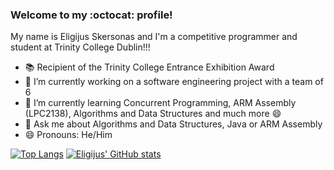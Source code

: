 ### Welcome to my :octocat: profile!

My name is Eligijus Skersonas and I'm a competitive programmer and student at Trinity College Dublin!!!

- 📚 Recipient of the Trinity College Entrance Exhibition Award
- 🔭 I’m currently working on a software engineering project with a team of 6 
- 🌱 I’m currently learning Concurrent Programming, ARM Assembly (LPC2138), Algorithms and Data Structures and much more 😄
- 💬 Ask me about Algorithms and Data Structures, Java or ARM Assembly
- 😄 Pronouns: He/Him

[![Top Langs](https://github-readme-stats.vercel.app/api/top-langs/?username=eli-scorpio&layout=compact&theme=radical)](https://github.com/eli-scorpio/github-readme-stats)
[![Eligijus' GitHub stats](https://github-readme-stats.vercel.app/api?username=eli-scorpio&theme=radical)](https://github.com/eli-scorpio/github-readme-stats)
